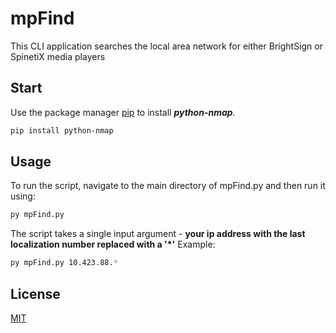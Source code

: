 # mpFind

This CLI application searches the local area network for either BrightSign or SpinetiX media players

## Start

Use the package manager [pip](https://pip.pypa.io/en/stable/) to install **_python-nmap_**.

```bash
pip install python-nmap
```

## Usage

To run the script, navigate to the main directory of mpFind.py and then run it using:

```bash
py mpFind.py 
```

The script takes a single input argument - **your ip address with the last localization number replaced with a '*'**
Example:
```bash
py mpFind.py 10.423.88.*
```

## License
[MIT](https://choosealicense.com/licenses/mit/)